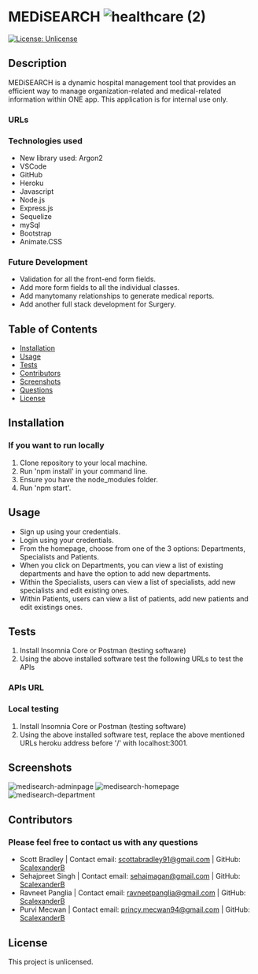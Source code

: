 # MEDiSEARCH ![healthcare (2)](https://user-images.githubusercontent.com/88293666/144766720-dbc9a248-81da-41d0-b5c7-2b5ab63228e9.png)

[![License: Unlicense](https://img.shields.io/badge/license-Unlicense-blue.svg)](http://unlicense.org/)

## Description
MEDiSEARCH is a dynamic hospital management tool that provides an efficient way to manage organization-related and medical-related information within ONE app. This application is for internal use only.

### URLs

### Technologies used
* New library used: Argon2
* VSCode
* GitHub
* Heroku
* Javascript
* Node.js
* Express.js
* Sequelize
* mySql
* Bootstrap
* Animate.CSS

### Future Development
* Validation for all the front-end form fields.
* Add more form fields to all the individual classes.
* Add manytomany relationships to generate medical reports.
* Add another full stack development for Surgery.

## Table of Contents
* [Installation](#installation)
* [Usage](#usage)
* [Tests](#tests)
* [Contributors](#contributors)
* [Screenshots](#screenshots)
* [Questions](#questions)
* [License](#license)

## Installation
### If you want to run locally
1. Clone repository to your local machine.
2. Run 'npm install' in your command line.  
3. Ensure you have the node_modules folder.
4. Run 'npm start'.

## Usage
* Sign up using your credentials.
* Login using your credentials. 
* From the homepage, choose from one of the 3 options: Departments, Specialists and Patients. 
* When you click on Departments, you can view a list of existing departments and have the option to add new departments. 
* Within the Specialists, users can view a list of specialists, add new specialists and edit existing ones. 
* Within Patients, users can view a list of patients, add new patients and edit existings ones.

## Tests
1. Install Insomnia Core or Postman (testing software)
2. Using the above installed software test the following URLs to test the APIs

### APIs URL

### Local testing
1. Install Insomnia Core or Postman (testing software)
2. Using the above installed software test, replace the above mentioned URLs heroku address before '/' with localhost:3001.

## Screenshots
![medisearch-adminpage](https://user-images.githubusercontent.com/88293666/144766460-4f2270cf-22f3-4082-992e-11dba8e18cb1.jpg)
![medisearch-homepage](https://user-images.githubusercontent.com/88293666/144766463-e604aa7b-aa0f-4541-b2a3-a1ad21c98569.jpg)
![medisearch-department](https://user-images.githubusercontent.com/88293666/144766467-53b655a2-a6d1-4ae8-bea8-84f31ae38c32.jpg)

## Contributors
### Please feel free to contact us with any questions
* Scott Bradley |
  Contact email: scottabradley91@gmail.com |
  GitHub: [ScalexanderB](https://github.com/ScalexanderB)
* Sehajpreet Singh |
  Contact email: sehajmagan@gmail.com |
  GitHub: [ScalexanderB](https://github.com/sehaj97)
* Ravneet Panglia |
  Contact email: ravneetpanglia@gmail.com |
  GitHub: [ScalexanderB](https://github.com/rpanglia)
* Purvi Mecwan | 
  Contact email: princy.mecwan94@gmail.com |
  GitHub: [ScalexanderB](https://github.com/PurviMec)      

## License
This project is unlicensed.